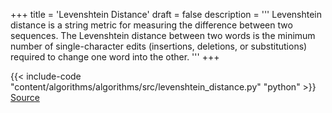 +++
title = 'Levenshtein Distance'
draft = false
description =  '''
Levenshtein distance is a string metric for measuring the difference between
two sequences. The Levenshtein distance between two words is the minimum number
of single-character edits (insertions, deletions, or substitutions) required to
change one word into the other.
'''
+++

{{< include-code "content/algorithms/algorithms/src/levenshtein_distance.py" "python" >}}
[Source](https://github.com/grind-rip/algorithms/blob/master/src/levenshtein_distance.py)
